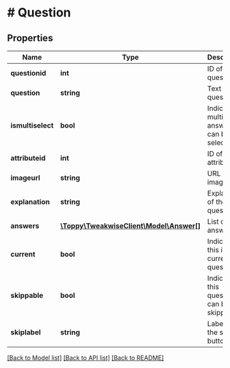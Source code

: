 # # Question

## Properties

Name | Type | Description | Notes
------------ | ------------- | ------------- | -------------
**questionid** | **int** | ID of the question | [optional]
**question** | **string** | Text of the question | [optional]
**ismultiselect** | **bool** | Indicates if multiple answers can be selected | [optional]
**attributeid** | **int** | ID of the attribute | [optional]
**imageurl** | **string** | URL of the image | [optional]
**explanation** | **string** | Explanation of the question | [optional]
**answers** | [**\Toppy\TweakwiseClient\Model\Answer[]**](Answer.md) | List of answers | [optional]
**current** | **bool** | Indicates if this is the current question | [optional]
**skippable** | **bool** | Indicates if this question can be skipped | [optional]
**skiplabel** | **string** | Label for the skip button | [optional]

[[Back to Model list]](../../README.md#models) [[Back to API list]](../../README.md#endpoints) [[Back to README]](../../README.md)
